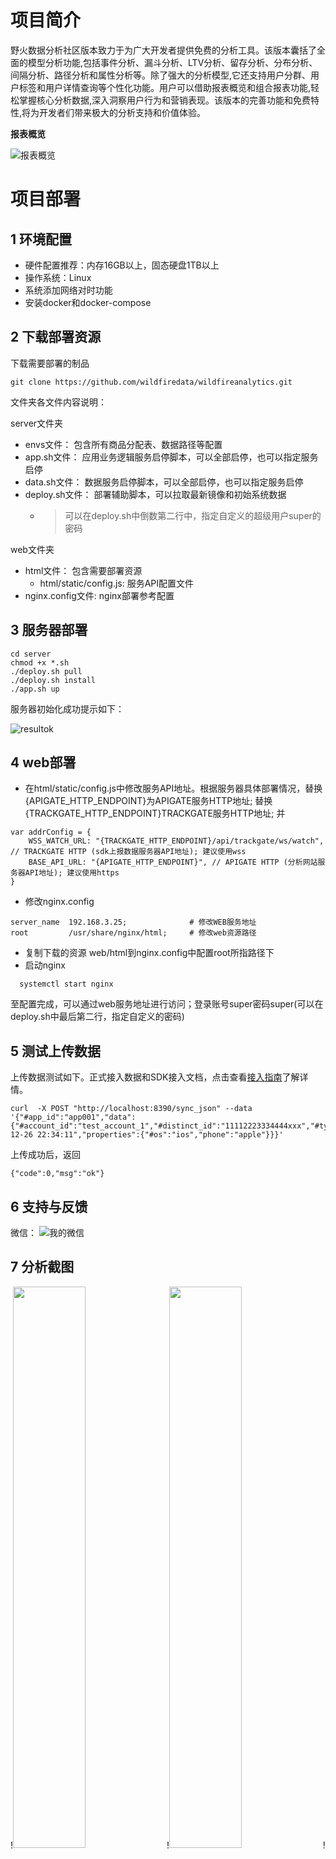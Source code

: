 # 项目简介

​	野火数据分析社区版本致力于为广大开发者提供免费的分析工具。该版本囊括了全面的模型分析功能,包括事件分析、漏斗分析、LTV分析、留存分析、分布分析、间隔分析、路径分析和属性分析等。除了强大的分析模型,它还支持用户分群、用户标签和用户详情查询等个性化功能。用户可以借助报表概览和组合报表功能,轻松掌握核心分析数据,深入洞察用户行为和营销表现。该版本的完善功能和免费特性,将为开发者们带来极大的分析支持和价值体验。


**报表概览**

![报表概览](https://v.png.pub/imgs/2024/04/02/d7fa6e810e99e820.png)


# 项目部署

## 1 环境配置
- 硬件配置推荐：内存16GB以上，固态硬盘1TB以上
- 操作系统：Linux
- 系统添加网络对时功能
- 安装docker和docker-compose

## 2 下载部署资源

下载需要部署的制品

``` shell
git clone https://github.com/wildfiredata/wildfireanalytics.git
```
文件夹各文件内容说明：

  server文件夹

  - envs文件： 包含所有商品分配表、数据路径等配置
  - app.sh文件： 应用业务逻辑服务启停脚本，可以全部启停，也可以指定服务启停
  - data.sh文件： 数据服务启停脚本，可以全部启停，也可以指定服务启停
  - deploy.sh文件： 部署辅助脚本，可以拉取最新镜像和初始系统数据
    - > 可以在deploy.sh中倒数第二行中，指定自定义的超级用户super的密码


  web文件夹
   - html文件： 包含需要部署资源
      - html/static/config.js: 服务API配置文件
   - nginx.config文件:  nginx部署参考配置


## 3 服务器部署

``` shell
cd server
chmod +x *.sh
./deploy.sh pull
./deploy.sh install
./app.sh up
```

服务器初始化成功提示如下：

  ![resultok](https://v.png.pub/imgs/2024/04/02/e9ea766e6d6c79fa.png)


## 4 web部署

   - 在html/static/config.js中修改服务API地址。根据服务器具体部署情况，替换{APIGATE_HTTP_ENDPOINT}为APIGATE服务HTTP地址; 替换{TRACKGATE_HTTP_ENDPOINT}TRACKGATE服务HTTP地址; 并
```
var addrConfig = {
    WSS_WATCH_URL: "{TRACKGATE_HTTP_ENDPOINT}/api/trackgate/ws/watch", // TRACKGATE HTTP (sdk上报数据服务器API地址); 建议使用wss
    BASE_API_URL: "{APIGATE_HTTP_ENDPOINT}", // APIGATE HTTP (分析网站服务器API地址); 建议使用https
}
```
  - 修改nginx.config
```
server_name  192.168.3.25;              # 修改WEB服务地址
root         /usr/share/nginx/html;     # 修改web资源路径
```
  - 复制下载的资源 web/html到nginx.config中配置root所指路径下
  - 启动nginx
```
  systemctl start nginx
```
 
  至配置完成，可以通过web服务地址进行访问；登录账号super密码super(可以在deploy.sh中最后第二行，指定自定义的密码)

## 5 测试上传数据
上传数据测试如下。正式接入数据和SDK接入文档，点击查看[接入指南](https://www.galaxyok.cn/wf/Help)了解详情。

```
curl  -X POST "http://localhost:8390/sync_json" --data '{"#app_id":"app001","data":{"#account_id":"test_account_1","#distinct_id":"11112223334444xxx","#type":"track","#event_name":"hello","#event_time":"2022-12-26 22:34:11","properties":{"#os":"ios","phone":"apple"}}}'
```
上传成功后，返回
```
{"code":0,"msg":"ok"}
```

## 6 支持与反馈

  微信：
  ![我的微信](https://v.png.pub/imgs/2024/03/23/16804076e94cb81b.png)



## 7 分析截图


!<img src=https://v.png.pub/imgs/2024/03/22/2c04fe1fc3cad56a.png width=48%/>
!<img src=https://v.png.pub/imgs/2024/03/22/442c781f407b0390.png width=48%/>
!<img src=https://v.png.pub/imgs/2024/03/22/4216c207e2825ecd.png width=48%/>
!<img src=https://v.png.pub/imgs/2024/03/22/94ec50d646fc6be1.png width=48%/>
!<img src=https://v.png.pub/imgs/2024/03/22/84b977ece791f3f9.png width=48%/>
!<img src=https://v.png.pub/imgs/2024/03/22/340b3af321bc99d3.png width=48%/>
!<img src=https://v.png.pub/imgs/2024/03/22/839b13a9bc84d644.png width=48%/>
!<img src=https://v.png.pub/imgs/2024/03/22/dbc59e18fce4897a.png width=48%/>
